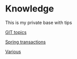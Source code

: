 # Knowledge

This is my private base with tips

[GIT topics](git/git.md)

[Spring transactions](spring/spring-transactions.md)

[Various](various/various.md)
